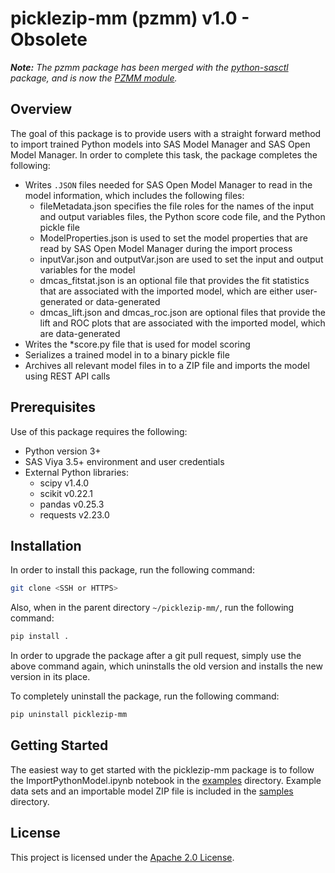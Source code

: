 # picklezip-mm (pzmm) v1.0 - Obsolete
_**Note:** The pzmm package has been merged with the [python-sasctl](https://github.com/sassoftware/python-sasctl) package, and is now the [PZMM module](https://github.com/sassoftware/python-sasctl/tree/master/src/sasctl/pzmm)._

## Overview

The goal of this package is to provide users with a straight forward method to import trained Python models into SAS Model Manager and SAS Open Model Manager. In order to complete this task, the package completes the following:

* Writes `.JSON` files needed for SAS Open Model Manager to read in the model information, which includes the following files:
  * fileMetadata.json specifies the file roles for the names of the input and output variables files, the Python score code file, and the Python pickle file
  * ModelProperties.json is used to set the model properties that are read by SAS Open Model Manager during the import process
  * inputVar.json and outputVar.json are used to set the input and output variables for the model
  * dmcas_fitstat.json is an optional file that provides the fit statistics that are associated with the imported model, which are either user-generated or data-generated
  * dmcas_lift.json and dmcas_roc.json are optional files that provide the lift and ROC plots that are associated with the imported model, which are data-generated
* Writes the *score.py file that is used for model scoring
* Serializes a trained model in to a binary pickle file
* Archives all relevant model files in to a ZIP file and imports the model using REST API calls

## Prerequisites

Use of this package requires the following:

* Python version 3+
* SAS Viya 3.5+ environment and user credentials
* External Python libraries:
  * scipy v1.4.0
  * scikit v0.22.1
  * pandas v0.25.3
  * requests v2.23.0

## Installation

In order to install this package, run the following command:

```bash
git clone <SSH or HTTPS>
```

Also, when in the parent directory `~/picklezip-mm/`, run the following command:

```bash
pip install .
```

In order to upgrade the package after a git pull request, simply use the above command again, which uninstalls the old version and installs the new version in its place.

To completely uninstall the package, run the following command:

```bash
pip uninstall picklezip-mm
```

## Getting Started

The easiest way to get started with the picklezip-mm package is to follow the ImportPythonModel.ipynb notebook in the [examples](/examples) directory. Example data sets and an importable model ZIP file is included in the [samples](/samples/Python_Models/DTree_sklearn_PyPickleModel) directory.


## License

This project is licensed under the [Apache 2.0 License](/LICENSE).


